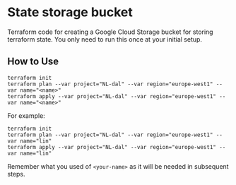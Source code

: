 # State storage bucket

Terraform code for creating a Google Cloud Storage bucket for storing terraform state.
You only need to run this once at your initial setup.

## How to Use

```shell
terraform init
terraform plan --var project="NL-dal" --var region="europe-west1" --var name="<name>"
terraform apply --var project="NL-dal" --var region="europe-west1" --var name="<name>"
```

For example:

```shell
terraform init
terraform plan --var project="NL-dal" --var region="europe-west1" --var name="lin"
terraform apply --var project="NL-dal" --var region="europe-west1" --var name="lin"
```

Remember what you used of `<your-name>` as it will be needed in subsequent steps.
